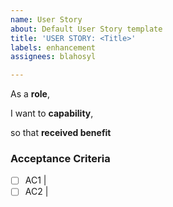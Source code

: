 ```yaml
---
name: User Story
about: Default User Story template
title: 'USER STORY: <Title>'
labels: enhancement
assignees: blahosyl

---
```


As a **role**,

I want to **capability**,

so that **received benefit**

### Acceptance Criteria
- [ ] AC1 | 
- [ ] AC2 | 
